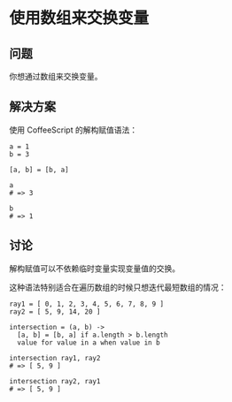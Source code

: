 # 使用数组来交换变量
## 问题
你想通过数组来交换变量。
## 解决方案
使用 CoffeeScript 的解构赋值语法：
```
a = 1
b = 3

[a, b] = [b, a]

a
# => 3

b
# => 1
```
## 讨论
解构赋值可以不依赖临时变量实现变量值的交换。 

这种语法特别适合在遍历数组的时候只想迭代最短数组的情况：
```
ray1 = [ 0, 1, 2, 3, 4, 5, 6, 7, 8, 9 ]
ray2 = [ 5, 9, 14, 20 ]

intersection = (a, b) ->
  [a, b] = [b, a] if a.length > b.length
  value for value in a when value in b

intersection ray1, ray2
# => [ 5, 9 ]

intersection ray2, ray1
# => [ 5, 9 ]
```

